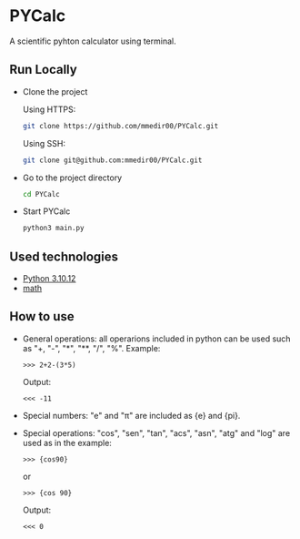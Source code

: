 
# PYCalc

A scientific pyhton calculator using terminal.

## Run Locally

- Clone the project

    Using HTTPS:
    ```bash
    git clone https://github.com/mmedir00/PYCalc.git
    ```
    Using SSH:
    ```bash
    git clone git@github.com:mmedir00/PYCalc.git
    ```
- Go to the project directory

    ```bash
    cd PYCalc
    ```

- Start PYCalc

    ```bash
    python3 main.py
    ```


## Used technologies

 - [Python 3.10.12](https://www.python.org/downloads/release/python-31012/)
 - [math](https://docs.python.org/3.10/library/math.html)
## How to use

-  General operations: all operarions included in python can be used such as "+, "-", "*", "**, "/", "%". Example:

    ```` 
    >>> 2+2-(3*5)
    ````
    Output:
    ````
    <<< -11
    ````

- Special numbers: "e" and "π" are included as {e} and {pi}.
- Special operations: "cos", "sen", "tan", "acs", "asn", "atg" and "log" are used as in the example:
    ````
    >>> {cos90}
    ````
    or
    ````
    >>> {cos 90}
    ````
    Output:
    ````
    <<< 0
    ````

